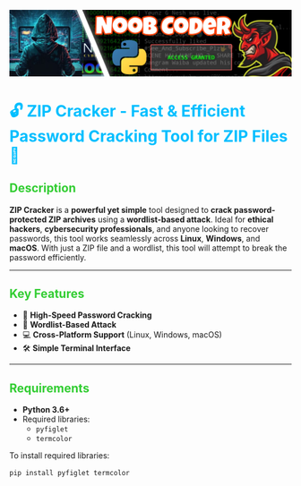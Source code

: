 ![logo](https://github.com/prince4you/prince4you/blob/main/Picsart_24-04-09_10-57-12-056.jpg)
# <span style="color: #00bfff;">🔓 ZIP Cracker - Fast & Efficient Password Cracking Tool for ZIP Files 🔑</span>

## <span style="color: #32cd32;">Description</span>
**ZIP Cracker** is a **powerful yet simple** tool designed to **crack password-protected ZIP archives** using a **wordlist-based attack**. Ideal for **ethical hackers**, **cybersecurity professionals**, and anyone looking to recover passwords, this tool works seamlessly across **Linux**, **Windows**, and **macOS**. With just a ZIP file and a wordlist, this tool will attempt to break the password efficiently.

---

## <span style="color: #32cd32;">Key Features</span>
- 🚀 **High-Speed Password Cracking**  
- 🔑 **Wordlist-Based Attack**  
- 💻 **Cross-Platform Support** (Linux, Windows, macOS)  
- 🛠️ **Simple Terminal Interface**

---

## <span style="color: #32cd32;">Requirements</span>
- **Python 3.6+**
- Required libraries:
  - `pyfiglet`
  - `termcolor`

To install required libraries:
```bash
pip install pyfiglet termcolor
